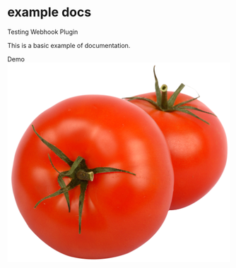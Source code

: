 # example docs

Testing Webhook Plugin

This is a basic example of documentation.

Demo ![tomato](./tomato.png)